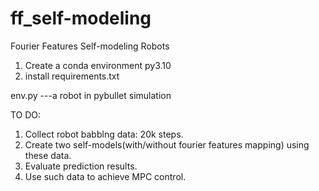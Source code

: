 # ff_self-modeling
Fourier Features Self-modeling Robots


1. Create a conda environment py3.10
2. install requirements.txt


env.py ---a robot in pybullet simulation



TO DO:
1. Collect robot babblng data: 20k steps.
2. Create two self-models(with/without fourier features mapping) using these data.
3. Evaluate prediction results. 
4. Use such data to achieve MPC control.

